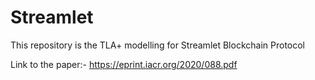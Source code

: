 # Streamlet

This repository is the TLA+ modelling for Streamlet Blockchain Protocol

Link to the paper:- https://eprint.iacr.org/2020/088.pdf
